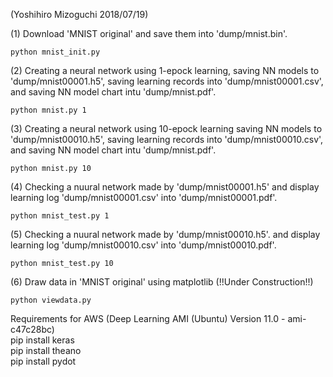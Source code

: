 (Yoshihiro Mizoguchi 2018/07/19)

(1) Download 'MNIST original' and save them into 'dump/mnist.bin'.

    python mnist_init.py

(2) Creating a neural network using 1-epock learning,
    saving NN models to 'dump/mnist00001.h5',
    saving learning records into 'dump/mnist00001.csv',
    and saving NN model chart intu 'dump/mnist.pdf'.

    python mnist.py 1

(3) Creating a neural network using 10-epock learning
    saving NN models to 'dump/mnist00010.h5',
    saving learning records into 'dump/mnist00010.csv',
    and saving NN model chart intu 'dump/mnist.pdf'.

    python mnist.py 10

(4) Checking a nuural network made by 'dump/mnist00001.h5'
    and display learning log 'dump/mnist00001.csv' into 'dump/mnist00001.pdf'.

    python mnist_test.py 1

(5) Checking a nuural network made by 'dump/mnist00010.h5'.
    and display learning log 'dump/mnist00010.csv' into 'dump/mnist00010.pdf'.

    python mnist_test.py 10

(6) Draw data in 'MNIST original' using matplotlib (!!Under Construction!!)

    python viewdata.py

Requirements for AWS (Deep Learning AMI (Ubuntu) Version 11.0 - ami-c47c28bc)  
    pip install keras   
    pip install theano   
    pip install pydot   
